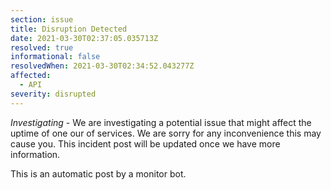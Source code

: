 ```yaml
---
section: issue
title: Disruption Detected
date: 2021-03-30T02:37:05.035713Z
resolved: true
informational: false
resolvedWhen: 2021-03-30T02:34:52.043277Z
affected:
  - API
severity: disrupted
---
```

*Investigating* - We are investigating a potential issue that might affect the uptime of one our of services. We are sorry for any inconvenience this may cause you. This incident post will be updated once we have more information.

This is an automatic post by a monitor bot.
        
